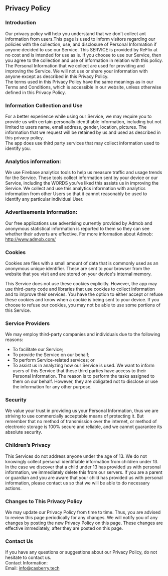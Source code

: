 
Privacy Policy  
----------------

### Introduction  
Our privacy policy will help you understand that we don't collect ant information from users.This page is used to inform visitors regarding our policies with the collection, use, and disclosure of Personal Information if anyone decided to use our Service.
This SERVICE is provided by ReFlix at no cost and is intended for use as is.
If you choose to use our Service, then you agree to the collection and use of information in  relation with this policy. The Personal Information that we collect are used for providing and improving the Service. We will not use or share your information with anyone except as described in this Privacy Policy.  
The terms used in this Privacy Policy have the same meanings as in our Terms and Conditions, which is accessible in our website, unless otherwise  defined in this Privacy Policy.

### Information Collection and Use  
For a better experience while using our Service, we may require you to provide us with certain personally identifiable information, including but not limited to users name, email address, gender, location, pictures. The information that we request will be retained by us and used as described in this privacy policy.  
The app does use third party services that may collect information used to identify you. 

### Analytics information:

We use Firebase analytics tools to help us measure traffic and usage trends for the Service.
These tools collect information sent by your device or our Service, including the WORDS you've liked this assists us in improving the Service. We collect and use this analytics information with analytics information from other Users so that it cannot reasonably be used to identify any particular individual User.


### Advertisements Information:
Our free applications use advertising currently provided by Admob and anonymous statistical information is reported to them so they can see whether their adverts are effective. For more information about Admob: http://www.admob.com/



### Cookies

Cookies are files with a small amount of data that is commonly used as an anonymous unique identifier. These are sent to your browser from the website that you visit and are stored on your device's internal memory.

This Service does not use these cookies explicitly. However, the app may use third-party code and libraries that use cookies to collect information and to improve their services. You have the option to either accept or refuse these cookies and know when a cookie is being sent to your device. If you choose to refuse our cookies, you may not be able to use some portions of this Service.

### Service Providers

We may employ third-party companies and individuals due to the following reasons:

 - To facilitate our Service;
 - To provide the Service on our behalf;
 - To perform Service-related services; or
 - To assist us in analyzing how our Service is used.
We want to inform users of this Service that these third parties have access to their Personal Information. The reason is to perform the tasks assigned to them on our behalf. However, they are obligated not to disclose or use the information for any other purpose.


### Security  
We value your trust in providing us your Personal Information, thus we are striving to use commercially acceptable means of protecting it. But remember that no method of transmission over  the internet, or method of electronic storage is 100% secure and reliable, and we cannot guarantee its absolute security.  

### Children’s Privacy  
This Services do not address anyone under the age of 13. We do not knowingly collect personal identifiable information from children under 13. In the case we discover that a child under 13 has provided us with personal information, we immediately delete this from our servers. If you  are  a  parent  or  guardian and you are aware that your child has provided us with personal information, please contact us so that we will be able to do necessary actions.  

### Changes to This Privacy Policy  
We may update our Privacy Policy from time to time. Thus, you are advised to review this page periodically for any changes. We will notify you of any changes by posting the new Privacy Policy on this page. These changes are effective immediately, after they are posted on this page.  

### Contact Us  
If you have any questions or suggestions about our Privacy Policy, do not hesitate to contact us.  
Contact Information:  
Email: info@casberry.tech

